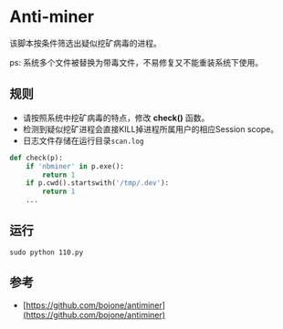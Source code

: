 # Anti-miner
该脚本按条件筛选出疑似挖矿病毒的进程。

ps: 系统多个文件被替换为带毒文件，不易修复又不能重装系统下使用。

## 规则
- 请按照系统中挖矿病毒的特点，修改 **check()** 函数。
- 检测到疑似挖矿进程会直接KILL掉进程所属用户的相应Session scope。
- 日志文件存储在运行目录`scan.log`

```python
def check(p):
    if 'nbminer' in p.exe():
        return 1
    if p.cwd().startswith('/tmp/.dev'):
        return 1
    ...
```

## 运行
```shell
sudo python 110.py
```

## 参考
- [https://github.com/bojone/antiminer](https://github.com/bojone/antiminer)

